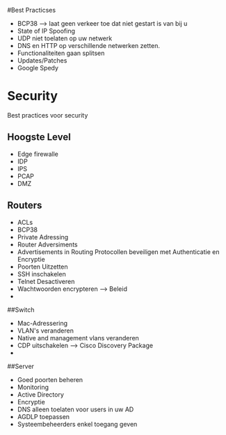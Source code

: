#Best Practicses
* BCP38 --> laat geen verkeer toe dat niet gestart is van bij u
* State of IP Spoofing
* UDP niet toelaten op uw netwerk
* DNS en HTTP op verschillende netwerken zetten.
* Functionaliteiten gaan splitsen
* Updates/Patches
* Google Spedy

# Security
Best practices voor security 
## Hoogste Level
* Edge firewalle
* IDP
* IPS
* PCAP
* DMZ
 

## Routers
* ACLs
* BCP38
* Private Adressing
* Router Adversiments
* Advertisements in Routing Protocollen beveiligen met Authenticatie en Encryptie
* Poorten Uitzetten
* SSH inschakelen
* Telnet Desactiveren
* Wachtwoorden encrypteren --> Beleid
* 

##Switch
* Mac-Adressering
* VLAN's veranderen
* Native and management vlans veranderen
* CDP uitschakelen --> Cisco Discovery Package
* 
##Server
* Goed poorten beheren
* Monitoring
* Active Directory
* Encryptie
* DNS alleen toelaten voor users in uw AD
* AGDLP toepassen
* Systeembeheerders enkel toegang geven
